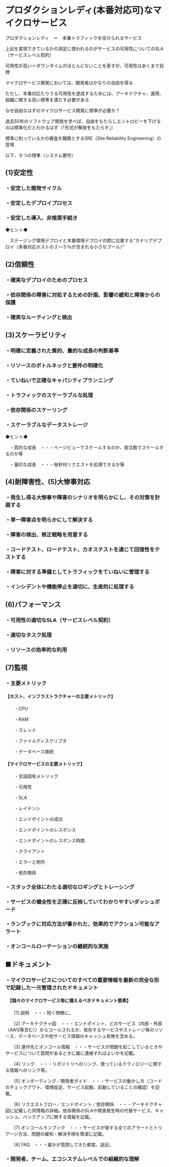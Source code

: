 # プロダクションレディ(本番対応可)なマイクロサービス

プロダクションレディ　＝　本番トラフィックを任せられるサービス

上記を実現できているかの測定に使われるのがサービスの可用性についてのSLA（サービスレベル契約）

可用性が高い＝ダウンタイムがほとんどないことを表すが、可用性はあくまで目標

マイクロサービス開発においては、開発者はかなりの自由を得る

ただし、本番対応たりうる可用性を達成するためには、アーキテクチャ、運用、組織に関する高い標準を満たす必要がある

なぜ自由なはずのマイクロサービス開発に標準が必要か？

過去50年のソフトウェア開発を学べば、自由をもたらしエントロピーを下げるのは標準化だとわかるはず（「形式が解放をもたらす」）

標準に則っているかの審査を職務とするSRE（Site Reliability Engineering）の登場

以下、８つの標準（システム要件）

## (1)安定性

### ・安定した開発サイクル

### ・安定したデプロイプロセス

### ・安定した導入、非推奨手続き

◆ヒント◆

　ステージング環境デプロイと本番環境デプロイの間に位置する”カナリアデプロイ（本番対応ホストの２～５％が含まれる小さなプール）”

## (2)信頼性

### ・確実なデプロイのためのプロセス

### ・依存関係の障害に対処するための計画、影響の緩和と障害からの保護

### ・確実なルーティングと検出

## (3)スケーラビリティ

### ・明確に定義された質的、量的な成長の判断基準

### ・リソースのボトルネックと要件の明確化

### ・ていねいで正確なキャパシティプランニング

### ・トラフィックのスケーラブルな処理

### ・依存関係のスケーリング

### ・スケーラブルなデータストレージ

◆ヒント◆

　・質的な成長　・・・ページビューでスケールするのか、発注数でスケールするのか等

　・量的な成長　・・・毎秒何リクエストを処理できるか等

## (4)耐障害性、(5)大惨事対応

### ・発生し得る大惨事や障害のシナリオを明らかにし、その対策を計画する

### ・単一障害点を明らかにして解決する

### ・障害の検出、修正戦略を用意する

### ・コードテスト、ロードテスト、カオステストを通じて回復性をテストする

### ・障害に対する準備としてトラフィックをていねいに管理する

### ・インシデントや機能停止を適切に、生産的に処理する

## (6)パフォーマンス

### ・可用性の適切なSLA（サービスレベル契約）

### ・適切なタスク処理

### ・リソースの効率的な利用

## (7)監視

### ・主要メトリック

#### 【ホスト、インフラストラクチャーの主要メトリック】

　　・CPU　

　　・RAM

　　・スレッド

　　・ファイルディスクリプタ

　　・データベース接続

#### 【マイクロサービスの主要メトリック】

　　・言語固有メトリック

　　・可用性

　　・SLA

　　・レイテンシ

　　・エンドポイントの成功

　　・エンドポイントのレスポンス

　　・エンドポイントのレスポンス時間

　　・クライアント

　　・エラーと例外

　　・依存関係

### ・スタック全体にわたる適切なロギングとトレーシング

### ・サービスの健全性を正確に反映していてわかりやすいダッシュボード

### ・ランブックに対応方法が書かれた、効果的でアクション可能なアラート

### ・オンコールローテーションの継続的な実施

## ■ドキュメント

### ・マイクロサービスについてのすべての重要情報を最新の完全な形で記録した一元管理されたドキュメント

#### 　【個々のマイクロサービス毎に備えるべきドキュメント要素】

　　[1] 説明　・・・短く明瞭に。

　　[2] アーキテクチャ図　・・・エンドポイント、どのサービス（内部・外部（AWS等含む））からコールされるか、依存するサービスやストレージ等のリソース、データベースや他サービス情報のキャッシュ有無を含める。

　　[3] 連作先とオンコール情報　・・・サービスが問題を起こしているときやサービスについて質問があるときに誰に連絡すればよいかを記載。

　　[4] リンク　・・・リポジトリへのリンク、使っているテクノロジーに関する情報へのリンク等。

　　[5] オンボーディング／開発者ガイド　・・・サービスの動かし方（コードのチェックアウト、環境設定、サービス起動、起動していることの確認）を記載。

　　[6] リクエストフロー／エンドポイント／依存関係　・・・アーキテクチャ図に記載した同情報の詳細。依存関係のSLAや障害発生時の代替サービス、キャッシュ、バックアップに関する情報を記載。

　　[7] オンコールランブック　・・・サービスが発する全てのアラートとトリアージ方法、問題の緩和・解決手順を簡潔に記載。

　　[8] FAQ　・・・誰かが質問してきた都度、追記。

### ・開発者、チーム、エコシステムレベルでの組織的な理解
